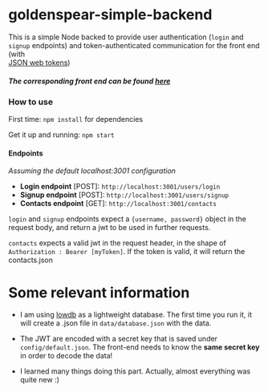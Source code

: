 # goldenspear-simple-backend

This is a simple Node backed to provide user authentication (`login` and `signup` endpoints) and token-authenticated communication for the front end (with  
[JSON web tokens](https://jwt.io/)) 

##### The corresponding front end can be found [here](https://github.com/lluissuros/goldenspear-react-contacts-app)


### How to use
First time: `npm install` for dependencies

Get it up and running: `npm start`

#### Endpoints
*Assuming the default localhost:3001 configuration*
  * **Login endpoint** [POST]: `http://localhost:3001/users/login`
  * **Signup endpoint**  [POST]: `http://localhost:3001/users/signup`
  * **Contacts endpoint**  [GET]: `http://localhost:3001/contacts`

`login` and  `signup` endpoints expect a `{username, password}` object in the request body, and return a jwt to be used in further requests.

 `contacts` expects a valid jwt in the request header, in the shape of `Authorization : Bearer [myToken]`. If the token is valid, it will return the contacts.json




# Some relevant information

* I am using [lowdb](https://github.com/typicode/lowdb) as a lightweight database. The first time you run it, it will create a .json file in `data/database.json` with the data. 

* The JWT are encoded with a secret key that is saved under `config/default.json`. The front-end needs to know the **same secret key**  in order to decode the data!

* I learned many things doing this part. Actually, almost everything was quite new :)


